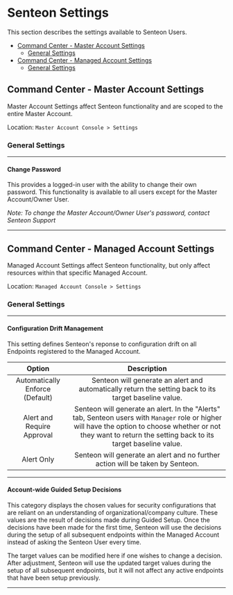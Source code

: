 # Senteon Settings

This section describes the settings available to Senteon Users.

- [Command Center - Master Account Settings](settings.md#command-center-master-account-settings)
    - [General Settings](settings.md#general-settings)
- [Command Center - Managed Account Settings](settings.md#command-center-managed-account-settings)
    - [General Settings](settings.md#general-settings_1)

## Command Center - Master Account Settings

Master Account Settings affect Senteon functionality and are scoped to the entire Master Account.

Location: `Master Account Console > Settings`

### General Settings

---
#### Change Password

This provides a logged-in user with the ability to change their own password. This functionality is available to all users except for the Master Account/Owner User.

*Note: To change the Master Account/Owner User's password, contact Senteon Support*

---

## Command Center - Managed Account Settings

Managed Account Settings affect Senteon functionality, but only affect resources within that specific Managed Account.

Location: `Managed Account Console > Settings`

### General Settings

---
#### Configuration Drift Management

This setting defines Senteon's reponse to configuration drift on all Endpoints registered to the Managed Account.
  
|   Option    | Description |
|:-----------:|:-----------:|
| Automatically Enforce (Default) | Senteon will generate an alert and automatically return the setting back to its target baseline value. |
| Alert and Require Approval | Senteon will generate an alert. In the "Alerts" tab, Senteon users with `Manager` role or higher will have the option to choose whether or not they want to return the setting back to its target baseline value. |
| Alert Only | Senteon will generate an alert and no further action will be taken by Senteon. |

---
#### Account-wide Guided Setup Decisions

This category displays the chosen values for security configurations that are reliant on an understanding of organizational/company culture. These values are the result of decisions made during Guided Setup. Once the decisions have been made for the first time, Senteon will use the decisions during the setup of all subsequent endpoints within the Managed Account instead of asking the Senteon User every time. 

The target values can be modified here if one wishes to change a decision. After adjustment, Senteon will use the updated target values during the setup of all subsequent endpoints, but it will not affect any active endpoints that have been setup previously.

---
